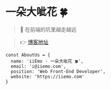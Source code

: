 # 一朵大呲花 🍀

> 🍅 在前端的坑里越走越远

> 👉 [博客地址](https://iiemo.com)

```
const AboutUs = {
  name: 'iiEmo · 一朵大呲花 🍀',
  email: 'i@iiemo.com',
  position: 'Web Front-End Developer',
  website: 'https://iiemo.com'
}
```